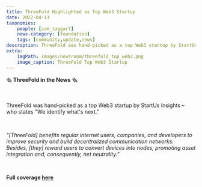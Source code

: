 ```yaml
---
title: ThreeFold Highlighted as Top Web3 Startup 
date: 2022-04-13
taxonomies:
    people: [sam_taggart]
    news-category: [foundation]
    tags: [community,update,news]
description: ThreeFold was hand-picked as a top Web3 startup by StartUs Insights
extra:
    imgPath: images/newsroom/threefold_top_web3.png
    image_caption: ThreeFold Top Web3 Startup
---
```



🗞 **ThreeFold in the News** 🗞

<br/>

ThreeFold was hand-picked as a top Web3 startup by StartUs Insights – who states "We identify what's next."

<br/>

*"[ThreeFold] benefits regular internet users, companies, and developers to improve security and build decentralized communication networks. Besides, [they] reward users to convert devices into nodes, promoting asset integration and, consequently, net neutrality."*

<br/>

**Full coverage [here](https://www.startus-insights.com/innovators-guide/web3-startups/)**